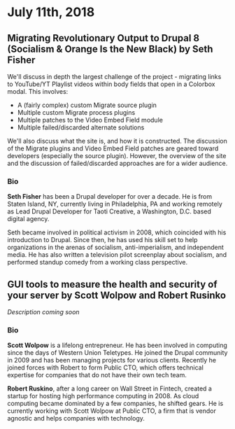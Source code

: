 # July 11th, 2018

## Migrating Revolutionary Output to Drupal 8 (Socialism & Orange Is the New Black) by Seth Fisher

We'll discuss in depth the largest challenge of the project - migrating links to YouTube/YT Playlist videos within body fields that open in a Colorbox modal. This involves:
* A (fairly complex) custom Migrate source plugin
* Multiple custom Migrate process plugins
* Multiple patches to the Video Embed Field module
* Multiple failed/discarded alternate solutions

We'll also discuss what the site is, and how it is constructed. The discussion of the Migrate plugins and Video Embed Field patches are geared toward developers (especially the source plugin). However, the overview of the site and the discussion of failed/discarded approaches are for a wider audience.

### Bio

**Seth Fisher** has been a Drupal developer for over a decade. He is from Staten Island, NY, currently living in Philadelphia, PA and working remotely as Lead Drupal Developer for Taoti Creative, a Washington, D.C. based digital agency.

Seth became involved in political activism in 2008, which coincided with his introduction to Drupal. Since then, he has used his skill set to help organizations in the arenas of socialism, anti-imperialism, and independent media. He has also written a television pilot screenplay about socialism, and performed standup comedy from a working class perspective.

## GUI tools to measure the health and security of your server by Scott Wolpow and Robert Rusinko

_Description coming soon_

### Bio

**Scott Wolpow** is a lifelong entrepreneur. He has been involved in computing since the days of Western Union Teletypes. He joined the Drupal community in 2009 and has been managing projects for various clients. Recently he joined forces with Robert to form Public CTO, which offers technical expertise for companies that do not have their own tech team.

**Robert Ruskino**, after a long career on Wall Street in Fintech, created a startup for hosting high performance computing in 2008. As cloud computing became dominated by a few companies, he shifted gears. He is currently working with Scott Wolpow at Public CTO, a firm that is vendor agnostic and helps companies with technology.


